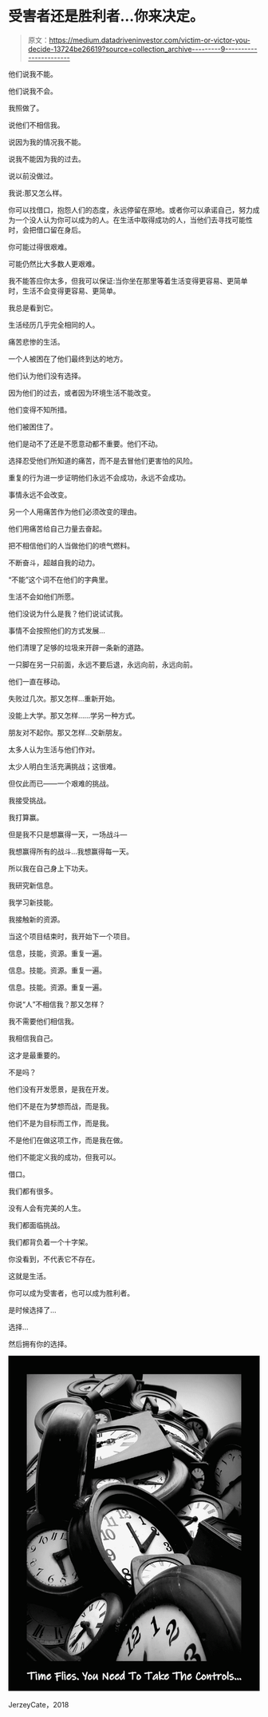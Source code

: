 # 受害者还是胜利者…你来决定。

> 原文：<https://medium.datadriveninvestor.com/victim-or-victor-you-decide-13724be26619?source=collection_archive---------9----------------------->

他们说我不能。

他们说我不会。

我照做了。

说他们不相信我。

说因为我的情况我不能。

说我不能因为我的过去。

说以前没做过。

我说:那又怎么样。

你可以找借口，抱怨人们的态度，永远停留在原地。或者你可以承诺自己，努力成为一个没人认为你可以成为的人。在生活中取得成功的人，当他们去寻找可能性时，会把借口留在身后。

你可能过得很艰难。

可能仍然比大多数人更艰难。

我不能答应你太多，但我可以保证:当你坐在那里等着生活变得更容易、更简单时，生活不会变得更容易、更简单。

我总是看到它。

生活经历几乎完全相同的人。

痛苦悲惨的生活。

一个人被困在了他们最终到达的地方。

他们认为他们没有选择。

因为他们的过去，或者因为环境生活不能改变。

他们变得不知所措。

他们被困住了。

他们是动不了还是不愿意动都不重要。他们不动。

选择忍受他们所知道的痛苦，而不是去冒他们更害怕的风险。

重复的行为进一步证明他们永远不会成功，永远不会成功。

事情永远不会改变。

另一个人用痛苦作为他们必须改变的理由。

他们用痛苦给自己力量去奋起。

把不相信他们的人当做他们的喷气燃料。

不断奋斗，超越自我的动力。

“不能”这个词不在他们的字典里。

生活不会如他们所愿。

他们没说为什么是我？他们说试试我。

事情不会按照他们的方式发展…

他们清理了足够的垃圾来开辟一条新的道路。

一只脚在另一只前面，永远不要后退，永远向前，永远向前。

他们一直在移动。

失败过几次。那又怎样…重新开始。

没能上大学。那又怎样……学另一种方式。

朋友对不起你。那又怎样…交新朋友。

太多人认为生活与他们作对。

太少人明白生活充满挑战；这很难。

但仅此而已——一个艰难的挑战。

我接受挑战。

我打算赢。

但是我不只是想赢得一天，一场战斗—

我想赢得所有的战斗…我想赢得每一天。

所以我在自己身上下功夫。

我研究新信息。

我学习新技能。

我接触新的资源。

当这个项目结束时，我开始下一个项目。

信息，技能，资源。重复一遍。

信息。技能。资源。重复一遍。

信息。技能。资源。重复一遍。

你说“人”不相信我？那又怎样？

我不需要他们相信我。

我相信我自己。

这才是最重要的。

不是吗？

他们没有开发愿景，是我在开发。

他们不是在为梦想而战，而是我。

他们不是为目标而工作，而是我。

不是他们在做这项工作，而是我在做。

他们不能定义我的成功，但我可以。

借口。

我们都有很多。

没有人会有完美的人生。

我们都面临挑战。

我们都背负着一个十字架。

你没看到，不代表它不存在。

这就是生活。

你可以成为受害者，也可以成为胜利者。

是时候选择了…

选择…

然后拥有你的选择。

![](img/54a2b91294770799b9dc478a9e7e816f.png)

JerzeyCate，2018